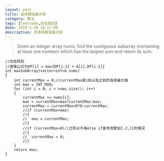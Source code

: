 ```yaml
---
layout: post
title: 连续数组最大和
category: 算法
tags: [leetcode,动态规划]
date: 2019-1-10 10:11:08
description: 求连续数组最大和
---
```


>Given an integer array nums, find the contiguous subarray (containing at least one number) which has the largest sum and return its sum.

```
//动态规划
//递推公式为DP[i] = max{DP[i-1] + A[i],DP[i-1]}
int maxSubArray(vector<int>& nums)
{
	int currentMax = 0;//currentMax是i处以及之前的连续最大值
	int max = INT_MIN;
	for (int i = 0; i < nums.size(); i++)
	{
		currentMax += nums[i];
		max = currentMax>max?currentMax:max;
		currentMax = currentMax<0?0:currentMax;
		//if (currentMax>max)
		//{
		//	max = currentMax;
		//}
		//if (currentMax<0)//之所以不用else if是考虑譬如[-2,1]的情况
		//{
		//	currentMax = 0;
		//}
	}
	return max;
}
```